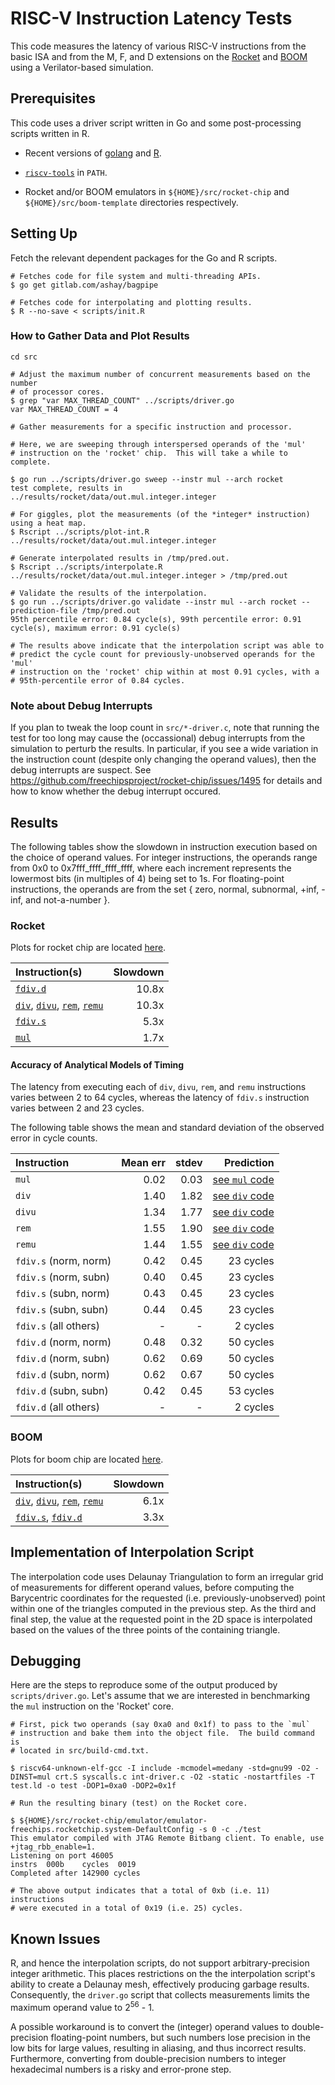 # RISC-V Instruction Latency Tests #

This code measures the latency of various RISC-V instructions from the basic
ISA and from the M, F, and D extensions on the
[Rocket](https://github.com/freechipsproject/rocket-chip) and
[BOOM](https://github.com/ucb-bar/riscv-boom) using a Verilator-based
simulation.


## Prerequisites ##

This code uses a driver script written in Go and some post-processing scripts
written in R.

 - Recent versions of [golang](https://golang.org/) and
   [R](https://www.r-project.org/).

 - [`riscv-tools`](https://github.com/riscv/riscv-tools) in `PATH`.

 - Rocket and/or BOOM emulators in `${HOME}/src/rocket-chip` and
   `${HOME}/src/boom-template` directories respectively.


## Setting Up ##

Fetch the relevant dependent packages for the Go and R scripts.

    # Fetches code for file system and multi-threading APIs.
    $ go get gitlab.com/ashay/bagpipe

    # Fetches code for interpolating and plotting results.
    $ R --no-save < scripts/init.R


### How to Gather Data and Plot Results

    cd src

    # Adjust the maximum number of concurrent measurements based on the number
    # of processor cores.
    $ grep "var MAX_THREAD_COUNT" ../scripts/driver.go
    var MAX_THREAD_COUNT = 4

    # Gather measurements for a specific instruction and processor.

    # Here, we are sweeping through interspersed operands of the 'mul'
    # instruction on the 'rocket' chip.  This will take a while to complete.

    $ go run ../scripts/driver.go sweep --instr mul --arch rocket
    test complete, results in ../results/rocket/data/out.mul.integer.integer

    # For giggles, plot the measurements (of the *integer* instruction) using a heat map.
    $ Rscript ../scripts/plot-int.R ../results/rocket/data/out.mul.integer.integer

    # Generate interpolated results in /tmp/pred.out.
    $ Rscript ../scripts/interpolate.R ../results/rocket/data/out.mul.integer.integer > /tmp/pred.out

    # Validate the results of the interpolation.
    $ go run ../scripts/driver.go validate --instr mul --arch rocket --prediction-file /tmp/pred.out
    95th percentile error: 0.84 cycle(s), 99th percentile error: 0.91 cycle(s), maximum error: 0.91 cycle(s)

    # The results above indicate that the interpolation script was able to
    # predict the cycle count for previously-unobserved operands for the 'mul'
    # instruction on the 'rocket' chip within at most 0.91 cycles, with a
    # 95th-percentile error of 0.84 cycles.


### Note about Debug Interrupts

If you plan to tweak the loop count in `src/*-driver.c`, note that running the
test for too long may cause the (occassional) debug interrupts from the
simulation to perturb the results.  In particular, if you see a wide variation
in the instruction count (despite only changing the operand values), then the
debug interrupts are suspect.  See
https://github.com/freechipsproject/rocket-chip/issues/1495 for details and how
to know whether the debug interrupt occured.


## Results

The following tables show the slowdown in instruction execution based on the
choice of operand values.  For integer instructions, the operands range from
0x0 to 0x7fff\_ffff\_ffff\_ffff, where each increment represents the lowermost
bits (in multiples of 4) being set to 1s.  For floating-point instructions, the
operands are from the set { zero, normal, subnormal, +inf, -inf, and
not-a-number }.

### Rocket

Plots for rocket chip are located [here](rocket-results.md).

|  **Instruction(s)** | **Slowdown** |
| :------------------ | -----------: |
| [`fdiv.d`](results/rocket/plots/plot-fdiv.d.png) | 10.8x |
| [`div`](results/rocket/plots/plot-div.png), [`divu`](results/rocket/plots/plot-divu.png), [`rem`](results/rocket/plots/plot-rem.png), [`remu`](results/rocket/plots/plot-remu.png) | 10.3x |
| [`fdiv.s`](results/rocket/plots/plot-fdiv.s.png) | 5.3x |
| [`mul`](results/rocket/plots/plot-mul.png) | 1.7x |


#### Accuracy of Analytical Models of Timing

The latency from executing each of `div`, `divu`, `rem`, and `remu`
instructions varies between 2 to 64 cycles, whereas the latency of `fdiv.s`
instruction varies between 2 and 23 cycles.

The following table shows the mean and standard deviation of the observed error
in cycle counts.

| **Instruction**       | **Mean err** | **stdev** | **Prediction** |
| :-------------------- | -----------: | --------: | -------------: |
| `mul`                 | 0.02         | 0.03      | [see `mul` code](scripts/mul-rocket-predict.go)    |
| `div`                 | 1.40         | 1.82      | [see `div` code](scripts/divrem-rocket-predict.go) |
| `divu`                | 1.34         | 1.77      | [see `div` code](scripts/divrem-rocket-predict.go) |
| `rem`                 | 1.55         | 1.90      | [see `div` code](scripts/divrem-rocket-predict.go) |
| `remu`                | 1.44         | 1.55      | [see `div` code](scripts/divrem-rocket-predict.go) |
| `fdiv.s` (norm, norm) | 0.42         | 0.45      | 23 cycles      |
| `fdiv.s` (norm, subn) | 0.40         | 0.45      | 23 cycles      |
| `fdiv.s` (subn, norm) | 0.43         | 0.45      | 23 cycles      |
| `fdiv.s` (subn, subn) | 0.44         | 0.45      | 23 cycles      |
| `fdiv.s` (all others) |    -         |    -      |  2 cycles      |
| `fdiv.d` (norm, norm) | 0.48         | 0.32      | 50 cycles      |
| `fdiv.d` (norm, subn) | 0.62         | 0.69      | 50 cycles      |
| `fdiv.d` (subn, norm) | 0.62         | 0.67      | 50 cycles      |
| `fdiv.d` (subn, subn) | 0.42         | 0.45      | 53 cycles      |
| `fdiv.d` (all others) |    -         |    -      |  2 cycles      |


### BOOM

Plots for boom chip are located [here](boom-results.md).

| **Instruction(s)** | **Slowdown** |
| :----------------- | -----------: |
| [`div`](results/boom/plots/plot-div.png), [`divu`](results/boom/plots/plot-divu.png), [`rem`](results/boom/plots/plot-rem.png), [`remu`](results/boom/plots/plot-remu.png) | 6.1x |
| [`fdiv.s`](results/boom/plots/plot-fdiv.s.png), [`fdiv.d`](results/boom/plots/plot-fdiv.d.png) | 3.3x |


## Implementation of Interpolation Script ##

The interpolation code uses Delaunay Triangulation to form an irregular grid of
measurements for different operand values, before computing the Barycentric
coordinates for the requested (i.e. previously-unobserved) point within one of
the triangles computed in the previous step. As the third and final step, the
value at the requested point in the 2D space is interpolated based on the
values of the three points of the containing triangle.


## Debugging ##

Here are the steps to reproduce some of the output produced by
`scripts/driver.go`.  Let's assume that we are interested in benchmarking the
`mul` instruction on the 'Rocket' core.

    # First, pick two operands (say 0xa0 and 0x1f) to pass to the `mul`
    # instruction and bake them into the object file.  The build command is
    # located in src/build-cmd.txt.

    $ riscv64-unknown-elf-gcc -I include -mcmodel=medany -std=gnu99 -O2 -DINST=mul crt.S syscalls.c int-driver.c -O2 -static -nostartfiles -T test.ld -o test -DOP1=0xa0 -DOP2=0x1f

    # Run the resulting binary (test) on the Rocket core.

    $ ${HOME}/src/rocket-chip/emulator/emulator-freechips.rocketchip.system-DefaultConfig -s 0 -c ./test
    This emulator compiled with JTAG Remote Bitbang client. To enable, use +jtag_rbb_enable=1.
    Listening on port 46005
    instrs  000b    cycles  0019
    Completed after 142900 cycles

    # The above output indicates that a total of 0xb (i.e. 11) instructions
    # were executed in a total of 0x19 (i.e. 25) cycles.


## Known Issues ##

R, and hence the interpolation scripts, do not support arbitrary-precision
integer arithmetic.  This places restrictions on the the interpolation script's
ability to create a Delaunay mesh, effectively producing garbage results.
Consequently, the `driver.go` script that collects measurements limits the
maximum operand value to 2<sup>56</sup> - 1.

A possible workaround is to convert the (integer) operand values to double-precision
floating-point numbers, but such numbers lose precision in the low bits for
large values, resulting in aliasing, and thus incorrect results.  Furthermore,
converting from double-precision numbers to integer hexadecimal numbers is a
risky and error-prone step.
